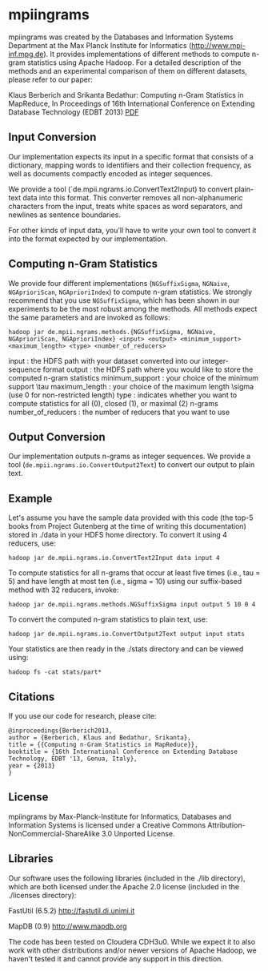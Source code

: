 mpiingrams
==========

mpiingrams was created by the Databases and Information Systems Department
at the Max Planck Institute for Informatics (http://www.mpi-inf.mpg.de). It 
provides implementations of different methods to compute n-gram statistics
using Apache Hadoop. For a detailed description of the methods and an
experimental comparison of them on different datasets, please refer to our paper:

Klaus Berberich and Srikanta Bedathur: Computing n-Gram Statistics in MapReduce, In Proceedings of 16th International Conference on Extending Database Technology (EDBT 2013) [PDF](http://www.mpi-inf.mpg.de/~kberberi/publications/2013-edbt2013.pdf)

## Input Conversion

Our implementation expects its input in a specific format that consists of a 
dictionary, mapping words to identifiers and their collection frequency, as 
well as documents compactly encoded as integer sequences.

We provide a tool (`de.mpii.ngrams.io.ConvertText2Input) to convert plain-text
data into this format. This converter removes all non-alphanumeric characters
from the input, treats white spaces as word separators, and newlines as
sentence boundaries.

For other kinds of input data, you'll have to write your own tool to convert it
into the format expected by our implementation.

## Computing n-Gram Statistics

We provide four different implementations (`NGSuffixSigma`, `NGNaive`, `NGAprioriScan`, 
`NGAprioriIndex`) to compute n-gram statistics. We strongly recommend that you use
`NGSuffixSigma`, which has been shown in our experiments to be the most robust
among the methods. All methods expect the same parameters and are invoked as follows:

    hadoop jar de.mpii.ngrams.methods.{NGSuffixSigma, NGNaive, NGAprioriScan, NGAprioriIndex} <input> <output> <minimum_support> <maximum_length> <type> <number_of_reducers>

input : the HDFS path with your dataset converted into our integer-sequence format
output : the HDFS path where you would like to store the computed n-gram statistics
minimum_support : your choice of the minimum support \tau
maximum_length : your choice of the maximum length \sigma (use 0 for non-restricted length)
type : indicates whether you want to compute statistics for all (0), closed (1), or maximal (2) n-grams
number_of_reducers : the number of reducers that you want to use

## Output Conversion

Our implementation outputs n-grams as integer sequences. We provide a tool 
(`de.mpii.ngrams.io.ConvertOutput2Text`) to convert our output to plain text.

## Example

Let's assume you have the sample data provided with this code (the top-5 books 
from Project Gutenberg at the time of writing this documentation) stored in 
./data in your HDFS home directory. To convert it using 4 reducers, use:

    hadoop jar de.mpii.ngrams.io.ConvertText2Input data input 4

To compute statistics for all n-grams that occur at least five times
(i.e., tau = 5) and have length at most ten (i.e., sigma = 10) using our
suffix-based method with 32 reducers, invoke:

    hadoop jar de.mpii.ngrams.methods.NGSuffixSigma input output 5 10 0 4

To convert the computed n-gram statistics to plain text, use:

    hadoop jar de.mpii.ngrams.io.ConvertOutput2Text output input stats

Your statistics are then ready in the ./stats directory and can be viewed using:

    hadoop fs -cat stats/part*

## Citations

If you use our code for research, please cite:

    @inproceedings{Berberich2013,
    author = {Berberich, Klaus and Bedathur, Srikanta},
    title = {{Computing n-Gram Statistics in MapReduce}},
    booktitle = {16th International Conference on Extending Database Technology, EDBT '13, Genua, Italy},
    year = {2013}  
    }

## License

mpiingrams by Max-Planck-Institute for Informatics, Databases 
and Information Systems is licensed under a Creative Commons 
Attribution-NonCommercial-ShareAlike 3.0 Unported License.

## Libraries

Our software uses the following libraries (included in the ./lib directory),
which are both licensed under the Apache 2.0 license (included in the 
./licenses directory):

FastUtil (6.5.2)
http://fastutil.di.unimi.it

MapDB (0.9)
http://www.mapdb.org

The code has been tested on Cloudera CDH3u0. While we expect it to also work
with other distributions and/or newer versions of Apache Hadoop, we haven't 
tested it and cannot provide any support in this direction.